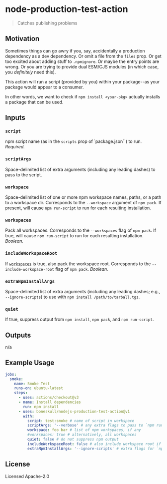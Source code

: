 # node-production-test-action

> Catches publishing problems

## Motivation

Sometimes things can go awry if you, say, accidentally a production dependency as a dev dependency. Or omit a file from the `files` prop. Or get too excited about adding stuff to `.npmignore`. Or maybe the entry points are wrong. Or you are trying to provide dual ESM/CJS modules (in which case, you _definitely_ need this).

This action will run a script (provided by you) within your package--as your package would appear to a consumer.

In other words, we want to check if `npm install <your-pkg>` actually installs a package that can be used.

## Inputs

### `script`

npm script name (as in the `scripts` prop of `package.json``) to run. _Required._

### `scriptArgs`

Space-delimited list of extra arguments (including any leading dashes) to pass to the script.

### `workspace`

Space-delimited list of one or more npm workspace names, paths, or a path to a workspace dir. Corresponds to the `--workspace` argument of `npm pack`. If present, will cause `npm run-script` to run for each resulting installation.

### `workspaces`

Pack all workspaces. Corresponds to the `--workspaces` flag of `npm pack`. If true, will cause `npm run-script` to run for each resulting installation. _Boolean._

### `includeWorkspaceRoot`

If [`workspaces`](#workspaces) is true, also pack the workspace root. Corresponds to the `--include-workspace-root` flag of `npm pack`. _Boolean._

### `extraNpmInstallArgs`

Space-delimited list of extra arguments (including any leading dashes; e.g., `--ignore-scripts`) to use with `npm install /path/to/tarball.tgz`.

### `quiet`

If true, suppress output from `npm install`, `npm pack`, and `npm run-script`.

## Outputs

n/a

## Example Usage

```yaml
jobs:
  smoke:
    name: Smoke Test
    runs-on: ubuntu-latest
    steps:
      - uses: actions/checkout@v3
      - name: Install dependencies
        run: npm install
      - uses: boneskull/nodejs-production-test-action@v1
        with:
          script: test:smoke # name of script in workspace
          scriptArgs: '--verbose' # any extra flags to pass to `npm run-script <script> [flags]`
          workspace: foo bar # list of npm workspaces, if any
          #workspaces: true # alternatively, all workspaces
          quiet: false # do not suppress npm output
          includeWorkspaceRoot: false # also include workspace root if `workspaces` is true
          extraNpmInstallArgs: '--ignore-scripts' # extra flags for `npm install` of tarball
```

## License

Licensed Apache-2.0
